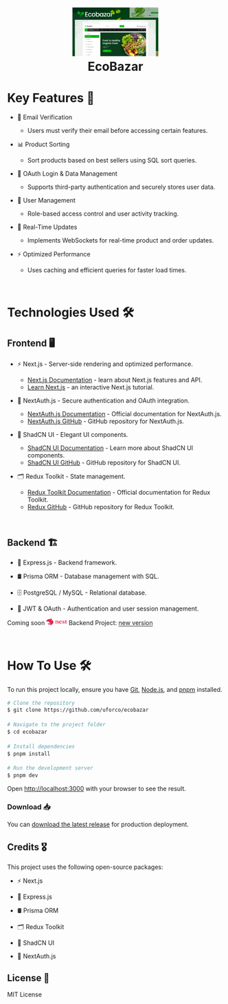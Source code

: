 <h1 align="center"> <br> <img src="/public/Thumbnail.png" alt="ecobazar" width="200"> <br> EcoBazar <br> </h1>

# Key Features 🚀

- 📧 Email Verification
  - Users must verify their email before accessing certain features.


- 📊 Product Sorting
  - Sort products based on best sellers using SQL sort queries.


- 🔑 OAuth Login & Data Management
  - Supports third-party authentication and securely stores user data.


- 👤 User Management
  - Role-based access control and user activity tracking.


- 🔄 Real-Time Updates
  - Implements WebSockets for real-time product and order updates.


- ⚡ Optimized Performance
  - Uses caching and efficient queries for faster load times.

<br/>

# Technologies Used 🛠️

## Frontend 🖥️

- ⚡ Next.js - Server-side rendering and optimized performance.
  - [Next.js Documentation](https://nextjs.org/docs) - learn about Next.js features and API.
  - [Learn Next.js](https://nextjs.org/learn) - an interactive Next.js tutorial.


- 🔐 NextAuth.js - Secure authentication and OAuth integration.
  - [NextAuth.js Documentation]() - Official documentation for NextAuth.js.
  - [NextAuth.js GitHub]() - GitHub repository for NextAuth.js.


- 🎨 ShadCN UI - Elegant UI components.
  - [ShadCN UI Documentation]() - Learn more about ShadCN UI components.
  - [ShadCN UI GitHub]() - GitHub repository for ShadCN UI.


- 🗂️ Redux Toolkit - State management.
  - [Redux Toolkit Documentation]() - Official documentation for Redux Toolkit.
  - [Redux GitHub]() - GitHub repository for Redux Toolkit.

<br/>

## Backend 🏗️

- 🚀 Express.js - Backend framework.

- 🛢️ Prisma ORM - Database management with SQL.

- 🗄️ PostgreSQL / MySQL - Relational database.

- 🔑 JWT & OAuth - Authentication and user session management.

Coming soon  <img src="/public/nestjs.256x255.png" alt="ecobazar" width="48">  Backend Project: [new version]()

<br/>

# How To Use 🛠️

To run this project locally, ensure you have [Git](https://git-scm.com/), [Node.js](https://nodejs.org/en), and [pnpm](https://pnpm.io/) installed.
```bash
# Clone the repository
$ git clone https://github.com/uforco/ecobazar

# Navigate to the project folder
$ cd ecobazar

# Install dependencies
$ pnpm install

# Run the development server
$ pnpm dev
```
Open [http://localhost:3000](http://localhost:3000) with your browser to see the result.



### Download 📥

You can [download the latest release](https://github.com/uforco/ecobazar) for production deployment.

## Credits 🎖️

This project uses the following open-source packages:

- ⚡ Next.js

- 🚀 Express.js

- 🛢️ Prisma ORM

- 🗂️ Redux Toolkit

- 🎨 ShadCN UI

- 🔐 NextAuth.js

## License 📜

MIT License
